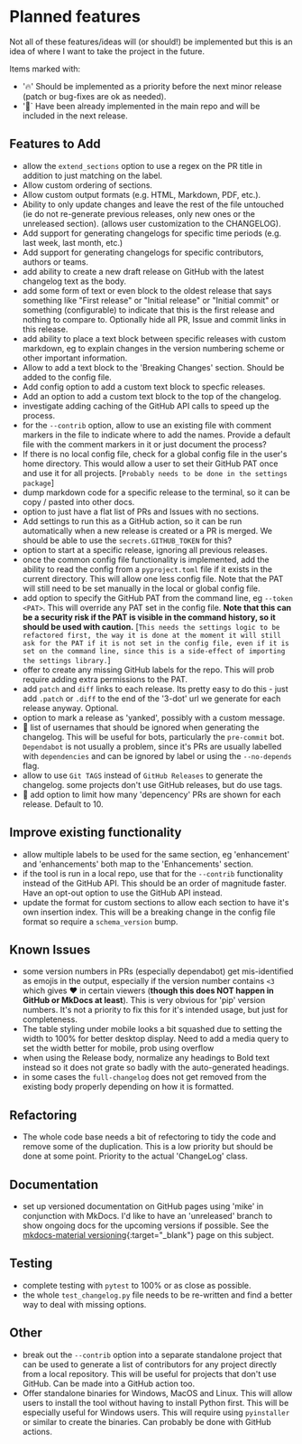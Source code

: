# Planned features

Not all of these features/ideas will (or should!) be implemented but this is an
idea of where I want to take the project in the future.

Items marked with:

- ':fire:' Should be implemented as a priority before the next minor release
(patch or bug-fixes are ok as needed).
- ':rocket:` Have been already implemented in the main repo and will be included
in the next release.

## Features to Add

- allow the `extend_sections` option to use a regex on the PR title in addition
  to just matching on the label.
- Allow custom ordering of sections.
- Allow custom output formats (e.g. HTML, Markdown, PDF, etc.).
- Ability to only update changes and leave the rest of the file untouched (ie do
  not re-generate previous releases, only new ones or the unreleased section).
  (allows user customization to the CHANGELOG).
- Add support for generating changelogs for specific time periods (e.g. last
  week, last month, etc.)
- Add support for generating changelogs for specific contributors, authors or
  teams.
- add ability to create a new draft release on GitHub with the latest
  changelog text as the body.
- add some form of text or even block to the oldest release that says something
  like "First release" or "Initial release" or "Initial commit" or something
  (configurable) to indicate that this is the first release and nothing to
  compare to. Optionally hide all PR, Issue and commit links in this release.
- add ability to place a text block between specific releases with custom
  markdown, eg to explain changes in the version numbering scheme or other
  important information.
- Allow to add a text block to the 'Breaking Changes' section. Should be added
  to the config file.
- Add config option to add a custom text block to specfic releases.
- Add an option to add a custom text block to the top of the changelog.
- investigate adding caching of the GitHub API calls to speed up the process.
- for the `--contrib` option, allow to use an existing file with comment markers
  in the file to indicate where to add the names. Provide a default file with
  the comment markers in it or just document the process?
- If there is no local config file, check for a global config file in the
  user's home directory. This would allow a user to set their GitHub PAT once
  and use it for all projects. \[`Probably needs to be done in the settings
  package`\]
- dump markdown code for a specific release to the terminal, so it can be copy /
  pasted into other docs.
- option to just have a flat list of PRs and Issues with no sections.
- Add settings to run this as a GitHub action, so it can be run automatically
  when a new release is created or a PR is merged. We should be able to use the
  `secrets.GITHUB_TOKEN` for this?
- option to start at a specific release, ignoring all previous releases.
- once the common config file functionality is implemented, add the ability to
  read the config from a `pyproject.toml` file if it exists in the current
  directory. This will allow one less config file. Note that the PAT will still
  need to be set manually in the local or global config file.
- add option to specify the GitHub PAT from the command line, eg `--token
  <PAT>`. This will override any PAT set in the config file. **Note that this
  can be a security risk if the PAT is visible in the command history, so it
  should be used with caution.** \[`This needs the settings logic to be
  refactored first, the way it is done at the moment it will still ask for the
  PAT if it is not set in the config file, even if it is set on the command
  line, since this is a side-effect of importing the settings library.`\]
- offer to create any missing GitHub labels for the repo. This will prob require
  adding extra permissions to the PAT.
- add `patch` and `diff` links to each release. Its pretty easy to do this -
  just add `.patch` or `.diff` to the end of the '3-dot' url we generate for
  each release anyway. Optional.
- option to mark a release as 'yanked', possibly with a custom message.
- :rocket: list of usernames that should be ignored when generating the
  changelog. This will be useful for bots, particularly the `pre-commit` bot.
  `Dependabot` is not usually a problem, since it's PRs are usually labelled
  with `dependencies` and can be ignored by label or using the `--no-depends`
  flag.
- allow to use `Git TAGS` instead of `GitHub Releases` to generate the
  changelog. some projects don't use GitHub releases, but do use tags.
- :rocket: add option to limit how many 'depencency' PRs are shown for each
  release. Default to 10.

## Improve existing functionality

- allow multiple labels to be used for the same section, eg 'enhancement'
  and 'enhancements' both map to the 'Enhancements' section.
- if the tool is run in a local repo, use that for the `--contrib` functionality
  instead of the GitHub API. This should be an order of magnitude faster. Have
  an opt-out option to use the GitHub API instead.
- update the format for custom sections to allow each section to have it's own
  insertion index. This will be a breaking change in the config file format so
  require a `schema_version` bump.

## Known Issues

- some version numbers in PRs (especially dependabot) get mis-identified as
  emojis in the output, especially if the version number contains `<3` which
  gives :heart: in certain viewers (**though this does NOT happen in GitHub or
  MkDocs at least**). This is very obvious for 'pip' version numbers. It's not a
  priority to fix this for it's intended usage, but just for completeness.
- The table styling under mobile looks a bit squashed due to setting the width
  to 100% for better desktop display. Need to add a media query to set the width
  better for mobile, prob using overflow
- when using the Release body, normalize any headings to Bold text instead so it
  does not grate so badly with the auto-generated headings.
- in some cases the `full-changelog` does not get removed from the existing body
  properly depending on how it is formatted.

## Refactoring

- The whole code base needs a bit of refectoring to tidy the code and remove some
of the duplication. This is a low priority but should be done at some point.
Priority to the actual 'ChangeLog' class.

## Documentation

- set up versioned documentation on GitHub pages using 'mike' in conjunction with
  MkDocs. I'd like to have an 'unreleased' branch to show ongoing docs for the
  upcoming versions if possible. See the
  [mkdocs-material versioning](https://squidfunk.github.io/mkdocs-material/setup/setting-up-versioning/){:target="_blank"}
  page on this subject.

## Testing

- complete testing with `pytest` to 100% or as close as possible.
- the whole `test_changelog.py` file needs to be re-written and find a better
  way to deal with missing options.

## Other

- break out the `--contrib` option into a separate standalone project that can
  be used to generate a list of contributors for any project directly from a
  local repository. This will be useful for projects that don't use GitHub. Can
  be made into a GitHub action too.
- Offer standalone binaries for Windows, MacOS and Linux. This will allow users
  to install the tool without having to install Python first. This will be
  especially useful for Windows users. This will require using `pyinstaller` or
  similar to create the binaries. Can probably be done with GitHub actions.
